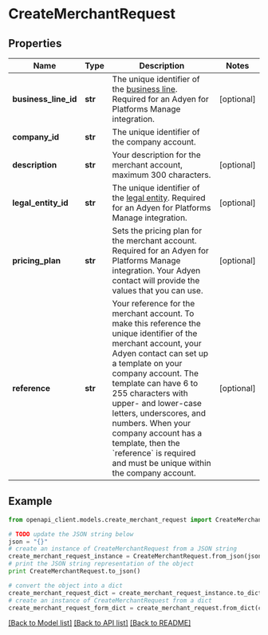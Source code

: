 # CreateMerchantRequest


## Properties
Name | Type | Description | Notes
------------ | ------------- | ------------- | -------------
**business_line_id** | **str** | The unique identifier of the [business line](https://docs.adyen.com/api-explorer/#/legalentity/latest/post/businessLines). Required for an Adyen for Platforms Manage integration. | [optional] 
**company_id** | **str** | The unique identifier of the company account. | 
**description** | **str** | Your description for the merchant account, maximum 300 characters. | [optional] 
**legal_entity_id** | **str** | The unique identifier of the [legal entity](https://docs.adyen.com/api-explorer/#/legalentity/latest/post/legalEntities). Required for an Adyen for Platforms Manage integration. | [optional] 
**pricing_plan** | **str** | Sets the pricing plan for the merchant account. Required for an Adyen for Platforms Manage integration. Your Adyen contact will provide the values that you can use. | [optional] 
**reference** | **str** | Your reference for the merchant account. To make this reference the unique identifier of the merchant account, your Adyen contact can set up a template on your company account. The template can have 6 to 255 characters with upper- and lower-case letters, underscores, and numbers. When your company account has a template, then the &#x60;reference&#x60; is required and must be unique within the company account. | [optional] 

## Example

```python
from openapi_client.models.create_merchant_request import CreateMerchantRequest

# TODO update the JSON string below
json = "{}"
# create an instance of CreateMerchantRequest from a JSON string
create_merchant_request_instance = CreateMerchantRequest.from_json(json)
# print the JSON string representation of the object
print CreateMerchantRequest.to_json()

# convert the object into a dict
create_merchant_request_dict = create_merchant_request_instance.to_dict()
# create an instance of CreateMerchantRequest from a dict
create_merchant_request_form_dict = create_merchant_request.from_dict(create_merchant_request_dict)
```
[[Back to Model list]](../README.md#documentation-for-models) [[Back to API list]](../README.md#documentation-for-api-endpoints) [[Back to README]](../README.md)


